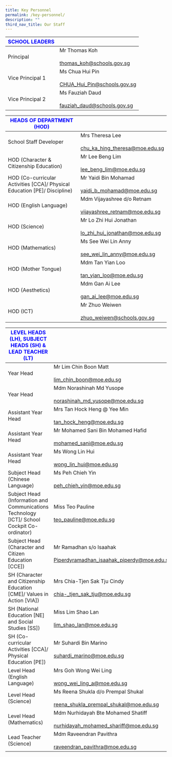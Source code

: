 ```yaml
---
title: Key Personnel
permalink: /key-personnel/
description: ""
third_nav_title: Our Staff
---
```

| <strong style="color: blue;">SCHOOL LEADERS</strong>   |                                                    |
|------------------|----------------------------------------------------|
| Principal        | Mr Thomas Koh<br><br>thomas_koh@schools.gov.sg     |
| Vice Principal 1 | Ms Chua Hui Pin<br><br>CHUA_Hui_Pin@schools.gov.sg |
| Vice Principal 2 | Ms Fauziah Daud<br><br>fauziah_daud@schools.gov.sg |

| <strong style="color: blue;">HEADS OF DEPARTMENT (HOD)</strong>                                                 |                                                                 |
|---------------------------------------------------------------------------|-----------------------------------------------------------------|
| School Staff Developer                                                    | Mrs Theresa Lee<br><br>chu_ka_hing_theresa@moe.edu.sg           |
| HOD (Character & Citizenship Education)                                   | Mr Lee Beng Lim<br><br>lee_beng_lim@moe.edu.sg                  |
| HOD (Co-curricular Activities [CCA]/ Physical Education [PE]/ Discipline) | Mr Yaidi Bin Mohamad<br><br>yaidi_b_mohamad@moe.edu.sg          |
| HOD (English Language)                                                    | Mdm Vijayashree d/o Retnam<br><br>vijayashree_retnam@moe.edu.sg |
| HOD (Science)                                                             | Mr Lo Zhi Hui Jonathan<br><br>lo_zhi_hui_jonathan@moe.edu.sg    |
| HOD (Mathematics)                                                         | Ms See Wei Lin Anny<br><br>see_wei_lin_anny@moe.edu.sg          |
| HOD (Mother Tongue)                                                       | Mdm Tan Yian Loo<br><br>tan_yian_loo@moe.edu.sg                 |
| HOD (Aesthetics)                                                          | Mdm Gan Ai Lee<br><br>gan_ai_lee@moe.edu.sg                     |
| HOD (ICT)                                                                 | Mr Zhuo Weiwen<br><br>zhuo_weiwen@schools.gov.sg                |

| <strong style="color: blue;">LEVEL HEADS (LH), SUBJECT HEADS (SH) & LEAD TEACHER (LT)</strong>                                                   |                                                                                  |
|---------------------------------------------------------------------------------------------|----------------------------------------------------------------------------------|
| Year Head                                                                                   | Mr Lim Chin Boon Matt<br><br>lim_chin_boon@moe.edu.sg                            |
| Year Head                                                                                   | Mdm Norashinah Md Yusope<br><br>norashinah_md_yusope@moe.edu.sg                  |
| Assistant Year Head                                                                         | Mrs Tan Hock Heng @ Yee Min<br><br>tan_hock_heng@moe.edu.sg                      |
| Assistant Year Head                                                                         | Mr Mohamed Sani Bin Mohamed Hafid<br><br>mohamed_sani@moe.edu.sg                 |
| Assistant Year Head                                                                         | Ms Wong Lin Hui<br><br>wong_lin_hui@moe.edu.sg                                   |
| Subject Head (Chinese Language)                                                             | Ms Peh Chieh Yin<br><br>peh_chieh_yin@moe.edu.sg                                 |
| Subject Head (Information and Communications Technology [ICT]/ School Cockpit Co-ordinator) | Miss Teo Pauline<br><br>teo_pauline@moe.edu.sg                                   |
| Subject Head (Character and Citizen Education [CCE])                                        | Mr Ramadhan s/o Isaahak <br><br>Piperdyramadhan_isaahak_piperdy@moe.edu.sg       |
| SH (Character and Citizenship Education [CME]/ Values in Action [VIA])                      | Mrs Chia-Tjen Sak Tju Cindy<br><br>chia-_tjen_sak_tju@moe.edu.sg                 |
| SH (National Education [NE] and Social Studies [SS])                                        | Miss Lim Shao Lan<br><br>lim_shao_lan@moe.edu.sg                                 |
| SH (Co-curricular Activities [CCA]/ Physical Education [PE])                                | Mr Suhardi Bin Marino<br><br>suhardi_marino@moe.edu.sg                           |
| Level Head (English Language)                                                               | Mrs Goh Wong Wei Ling<br><br>wong_wei_ling_a@moe.edu.sg                          |
| Level Head (Science)                                                                        | Ms Reena Shukla d/o Prempal Shukal<br><br>reena_shukla_prempal_shukal@moe.edu.sg |
| Level Head (Mathematics)                                                                    | Mdm Nurhidayah Bte Mohamed Shatiff<br><br>nurhidayah_mohamed_shariff@moe.edu.sg  |
| Lead Teacher (Science)                                                                      | Mdm Raveendran Pavithra<br><br>raveendran_pavithra@moe.edu.sg                    |